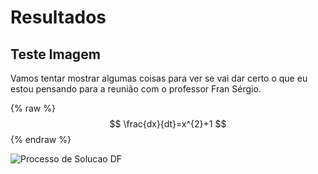 # Resultados

## Teste Imagem

Vamos tentar mostrar algumas coisas para ver se vai dar certo o que eu estou pensando para a reunião com o professor Fran Sérgio.

{% raw %}
$$
\frac{dx}{dt}=x^{2}+1
$$
{% endraw %}

![Processo de Solucao DF](https://user-images.githubusercontent.com/33733416/127754350-50729ee1-3953-4987-8b12-6eb01af766a7.png)

